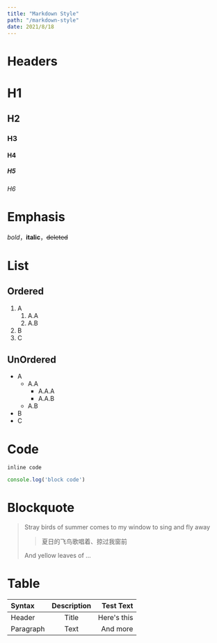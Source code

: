 ```yaml
---
title: "Markdown Style"
path: "/markdown-style"
date: 2021/8/18
---
```


# Headers

# H1

## H2

### H3

#### H4

##### H5

###### H6

# Emphasis

*bold*，**italic**，~~deleted~~

# List

## Ordered

1. A
   1. A.A
   2. A.B
2. B
3. C

## UnOrdered

* A
  * A.A
    * A.A.A
    * A.A.B
  * A.B
* B
* C

# Code

`inline code`

```javascript
console.log('block code')
```

# Blockquote

> Stray birds of summer comes to my window to sing and fly away
>
>> 夏日的飞鸟歌唱着、掠过我窗前
>>
>
> And yellow leaves of ...

# Table


| Syntax    | Description |   Test Text |
| :---------- | :-----------: | ------------: |
| Header    |    Title    | Here's this |
| Paragraph |    Text    |    And more |
